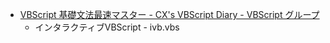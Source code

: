 - [VBScript 基礎文法最速マスター - CX's VBScript Diary - VBScript グループ](http://vbscript.g.hatena.ne.jp/cx20/20100131/1264906231)
    - インタラクティブVBScript - ivb.vbs
